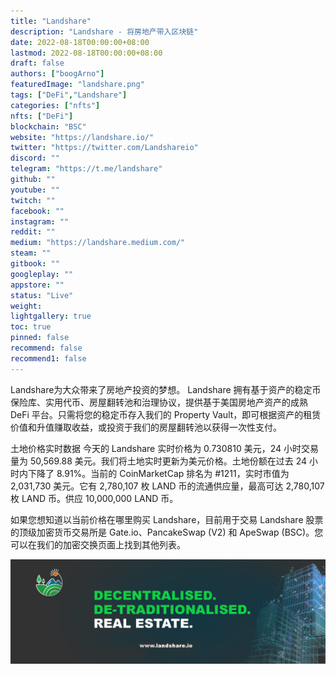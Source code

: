 ```yaml
---
title: "Landshare"
description: "Landshare - 将房地产带入区块链"
date: 2022-08-18T00:00:00+08:00
lastmod: 2022-08-18T00:00:00+08:00
draft: false
authors: ["boogArno"]
featuredImage: "landshare.png"
tags: ["DeFi","Landshare"]
categories: ["nfts"]
nfts: ["DeFi"]
blockchain: "BSC"
website: "https://landshare.io/"
twitter: "https://twitter.com/Landshareio"
discord: ""
telegram: "https://t.me/landshare"
github: ""
youtube: ""
twitch: ""
facebook: ""
instagram: ""
reddit: ""
medium: "https://landshare.medium.com/"
steam: ""
gitbook: ""
googleplay: ""
appstore: ""
status: "Live"
weight: 
lightgallery: true
toc: true
pinned: false
recommend: false
recommend1: false
---
```


Landshare为大众带来了房地产投资的梦想。 Landshare 拥有基于资产的稳定币保险库、实用代币、房屋翻转池和治理协议，提供基于美国房地产资产的成熟 DeFi 平台。只需将您的稳定币存入我们的 Property Vault，即可根据资产的租赁价值和升值赚取收益，或投资于我们的房屋翻转池以获得一次性支付。

土地价格实时数据
今天的 Landshare 实时价格为 0.730810 美元，24 小时交易量为 50,569.88 美元。我们将土地实时更新为美元价格。土地份额在过去 24 小时内下降了 8.91%。当前的 CoinMarketCap 排名为 #1211，实时市值为 2,031,730 美元。它有 2,780,107 枚 LAND 币的流通供应量，最高可达 2,780,107 枚 LAND 币。供应 10,000,000 LAND 币。

如果您想知道以当前价格在哪里购买 Landshare，目前用于交易 Landshare 股票的顶级加密货币交易所是 Gate.io、PancakeSwap (V2) 和 ApeSwap (BSC)。您可以在我们的加密交换页面上找到其他列表。



![1500x500](1500x500.jpg)